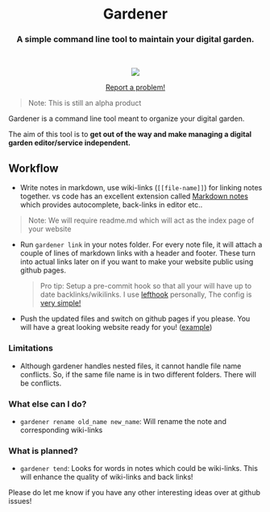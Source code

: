 <div>
  <h1 align="center">Gardener</h1>
  <h3 align="center">A simple command line tool to maintain your digital garden.</h3>
</div>

<br/>

<p align="center">
   <a href="./LICENSE">
    <img src="https://img.shields.io/badge/License-GPL--3.0-blue.svg">
   </a>
</p>

<p align="center">
    <a href="https://github.com/bharatkalluri/gardener/issues/new"> Report a problem! </a>
</p>

> Note: This is still an alpha product

Gardener is a command line tool meant to organize your digital garden.

The aim of this tool is to **get out of the way and make managing a digital garden editor/service independent.**

## Workflow

- Write notes in markdown, use wiki-links (`[[file-name]]`) for linking notes together.
    vs code has an excellent extension called [Markdown notes](https://marketplace.visualstudio.com/items?itemName=kortina.vscode-markdown-notes) which provides autocomplete, back-links in editor etc..
> Note: We will require readme.md which will act as the index page of your website
- Run `gardener link` in your notes folder. For every note file, it will attach a couple of lines of markdown links with a header and footer.
    These turn into actual links later on if you want to make your website public using github pages.
    > Pro tip: Setup a pre-commit hook so that all your will have up to date backlinks/wikilinks. I use [lefthook](https://github.com/Arkweid/lefthook/)
     personally, The config is [very simple!](https://github.com/BharatKalluri/notes/blob/master/lefthook.yml)
- Push the updated files and switch on github pages if you please. You will have a great looking website ready for you! ([example](https://notes.bharatkalluri.in))

### Limitations
- Although gardener handles nested files, it cannot handle file name conflicts.
    So, if the same file name is in two different folders. There will be conflicts.

### What else can I do?

- `gardener rename old_name new_name`: Will rename the note and corresponding wiki-links

### What is planned?

- `gardener tend`: Looks for words in notes which could be wiki-links. This will enhance the quality of
    wiki-links and back links!
    
Please do let me know if you have any other interesting ideas over at github issues!